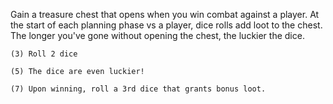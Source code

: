 Gain a treasure chest that opens when you win combat against a player. At the start of each planning phase vs a player, dice rolls add loot to the chest. The longer you've gone without opening the chest, the luckier the dice.

	(3) Roll 2 dice
	
	(5) The dice are even luckier!
	
	(7) Upon winning, roll a 3rd dice that grants bonus loot.